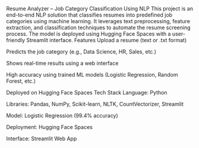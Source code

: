 Resume Analyzer – Job Category Classification Using NLP
This project is an end-to-end NLP solution that classifies resumes into predefined job categories using machine learning. It leverages text preprocessing, feature extraction, and classification techniques to automate the resume screening process. The model is deployed using Hugging Face Spaces with a user-friendly Streamlit interface.
Features
Upload a resume (text or .txt format)

Predicts the job category (e.g., Data Science, HR, Sales, etc.)

Shows real-time results using a web interface

High accuracy using trained ML models (Logistic Regression, Random Forest, etc.)

Deployed on Hugging Face Spaces
Tech Stack
Language: Python

Libraries: Pandas, NumPy, Scikit-learn, NLTK, CountVectorizer, Streamlit

Model: Logistic Regression (99.4% accuracy)

Deployment: Hugging Face Spaces

Interface: Streamlit Web App
